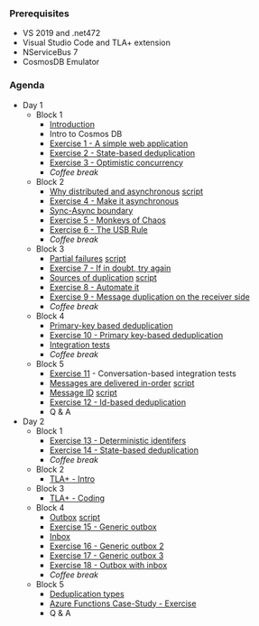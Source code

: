 ### Prerequisites
   * VS 2019 and .net472
   * Visual Studio Code and TLA+ extension
   * NServiceBus 7
   * CosmosDB Emulator

### Agenda

* Day 1
  - Block 1
    - [Introduction](https://exactly-once.github.io/workshop/Lectures/Intro.html)   
    - Intro to Cosmos DB
    - [Exercise 1 - A simple web application](Exercise-1/README.md)
    - [Exercise 2 - State-based deduplication](Exercise-2/README.md)
    - [Exercise 3 - Optimistic concurrency](Exercise-3/README.md)
    - _Coffee break_
  - Block 2
    - [Why distributed and asynchronous](https://exactly-once.github.io/workshop/Lectures/Why%20distributed%20and%20asynchronous.html) [script](https://github.com/exactly-once/workshop/blob/master/Lectures/Why%20distributed%20and%20asynchronous.md) 
    - [Exercise 4 - Make it asynchronous](Exercise-4/README.md)
    - [Sync-Async boundary](https://exactly-once.github.io/workshop/Lectures/Sync-Async.html)
    - [Exercise 5 - Monkeys of Chaos](Exercise-5/README.md) 
    - [Exercise 6 - The USB Rule](Exercise-6/README.md)
    - _Coffee break_
  - Block 3
    - [Partial failures](https://exactly-once.github.io/workshop/Lectures/Partial%20failures.html) [script](https://github.com/exactly-once/workshop/blob/master/Lectures/Partial%20failures.md)
    - [Exercise 7 - If in doubt, try again](Exercise-7/README.md)
    - [Sources of duplication](https://exactly-once.github.io/workshop/Lectures/Sources%20of%20duplication.html) [script](https://github.com/exactly-once/workshop/blob/master/Lectures/Sources%20of%20duplication.md)
    - [Exercise 8 - Automate it](Exercise-8/README.md)
    - [Exercise 9 - Message duplication on the receiver side](Exercise-9/README.md)
    - _Coffee break_
  - Block 4 
    - [Primary-key based deduplication](https://exactly-once.github.io/workshop/Lectures/PK%20based%20deduplication.html)
    - [Exercise 10 - Primary key-based deduplication](Exercise-10/README.md)
    - [Integration tests](https://github.com/exactly-once/workshop/blob/master/Lectures/integration-testing.pptx)
    - _Coffee break_
  - Block 5
    - [Exercise 11](Exercise-11/README.md) - Conversation-based integration tests
    - [Messages are delivered in-order](https://exactly-once.github.io/workshop/Lectures/Messages%20are%20delivered%20in-order.html) [script](https://github.com/exactly-once/workshop/blob/master/Lectures/Messages%20are%20delivered%20in-order.md)
    - [Message ID](https://exactly-once.github.io/workshop/Lectures/Message%20ID.html) [script](https://github.com/exactly-once/workshop/blob/master/Lectures/Message%20ID.md) 
    - [Exercise 12 - Id-based deduplication](Exercise-12/README.md) 
    - Q & A
* Day 2
  - Block 1
    - [Exercise 13 - Deterministic identifers](Exercise-13/README.md)
    - [Exercise 14 - State-based deduplication](Exercise-14/README.md) 
    - _Coffee break_
  - Block 2
    - [TLA+ - Intro](https://github.com/exactly-once/workshop/blob/master/Lectures/TLA%5EM%20in%20model-checking%20w%20praktyce.pptx)
  - Block 3
    - [TLA+ - Coding](https://github.com/exactly-once/workshop/tree/master/model-checking)
  - Block 4
    - [Outbox](https://exactly-once.github.io/workshop/Lectures/Outbox.html) [script](https://github.com/exactly-once/workshop/blob/master/Lectures/Outbox.md)
    - [Exercise 15 - Generic outbox](Exercise-15/README.md)
    - [Inbox](https://exactly-once.github.io/workshop/Lectures/Inbox.html#/)
    - [Exercise 16 - Generic outbox 2](Exercise-16/README.md)
    - [Exercise 17 - Generic outbox 3](Exercise-17/README.md)
    - [Exercise 18 - Outbox with inbox](Exercise-16/README.md)
    - _Coffee break_
  - Block 5
    - [Deduplication types](https://exactly-once.github.io/workshop/Lectures/Deduplication%20types.html)
    - [Azure Functions Case-Study - Exercise](https://github.com/exactly-once/workshop/tree/master/azure-functions-cs)       
    - Q & A
